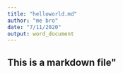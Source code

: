 ```yaml
---
title: "helloworld.md"
author: "me bro"
date: "7/11/2020"
output: word_document
---
```

## This is a markdown file"